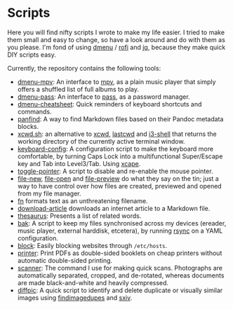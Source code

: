 Scripts
===============================================================================

Here you will find nifty scripts I wrote to make my life easier. I tried to 
make them small and easy to change, so have a look around and do with them as 
you please. I'm fond of using [dmenu](http://tools.suckless.org/dmenu/) / 
[rofi](https://github.com/DaveDavenport/rofi) and 
[jq](https://stedolan.github.io/jq/), because they make quick DIY scripts 
easy.

Currently, the repository contains the following tools:

- [dmenu-mpv](dmenu-mpv): An interface to [mpv](https://mpv.io/), as a plain 
  music player that simply offers a shuffled list of full albums to play.
- [dmenu-pass](dmenu-pass): An interface to 
  [pass](http://www.zx2c4.com/projects/password-store/), as a password 
  manager.
- [dmenu-cheatsheet](dmenu-cheatsheet): Quick reminders of keyboard shortcuts 
  and commands.
- [panfind](panfind): A way to find Markdown files based on their Pandoc 
  metadata blocks.
- [xcwd.sh](xcwd.sh): an alternative to 
  [xcwd](https://github.com/schischi/xcwd), 
  [lastcwd](https://github.com/wknapik/lastcwd) and
  [i3-shell](https://gist.github.com/viking/5851049#file-i3-shell-sh) that 
  returns the working directory of the currently active terminal window.
- [keyboard-config](keyboard-config): A configuration script to make the 
  keyboard more comfortable, by turning Caps Lock into a multifunctional 
  Super/Escape key and Tab into Level3/Tab. Using 
  [xcape](https://github.com/alols/xcape). 
- [toggle-pointer](toggle-pointer): A script to disable and re-enable the 
  mouse pointer.
- [file-new](file-new), [file-open](file-open) and 
  [file-preview](file-preview) do what they say on the tin; just a way to have 
  control over how files are created, previewed and opened from my file 
  manager.
- [fn](fn) formats text as an unthreatening filename.
- [download-article](download-article) downloads an internet article to a 
  Markdown file.
- [thesaurus](thesaurus): Presents a list of related words.
- [bak](bak): A script to keep my files synchronised across my devices 
  (ereader, music player, external harddisk, etcetera), by running 
  [rsync](https://rsync.samba.org/) on a YAML configuration.
- [block](block): Easily blocking websites through `/etc/hosts`.
- [printer](printer): Print PDFs as double-sided booklets on cheap printers 
  without automatic double-sided printing.
- [scanner](scanner): The command I use for making quick scans. Photographs 
  are automatically separated, cropped, and de-rotated, whereas documents are 
  made black-and-white and heavily compressed.
- [diffpic](diffpic): A quick script to identify and delete duplicate or 
  visually similar images using 
  [findimagedupes](http://www.jhnc.org/findimagedupes/) and 
  [sxiv](https://github.com/muennich/sxiv).
